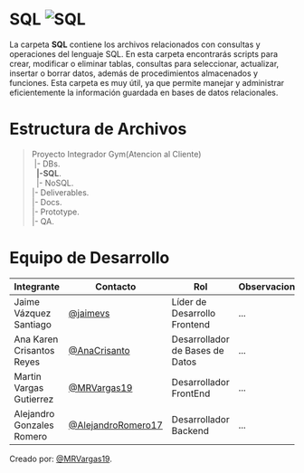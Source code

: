  # SQL  ![SQL](https://img.shields.io/badge/SQL-blue?logo=microsoftsqlserver)
La carpeta **SQL** contiene los archivos relacionados con consultas y operaciones del lenguaje SQL. En esta carpeta encontrarás scripts para crear, modificar o eliminar tablas, consultas para seleccionar, actualizar, insertar o borrar datos, además de procedimientos almacenados y funciones. Esta carpeta es muy útil, ya que permite manejar y administrar eficientemente la información guardada en bases de datos relacionales.

# Estructura de Archivos
>Proyecto Integrador Gym(Atencion al Cliente)<br>
>&nbsp;|- DBs.<br>
>&nbsp;&nbsp;**|-SQL**.<br>
>&nbsp;&nbsp;|- NoSQL.<br>
>|- Deliverables.<br>
>|- Docs.<br>
>|- Prototype.<br>
>|- QA.<br>

# Equipo de Desarrollo

|Integrante|Contacto|Rol|Observaciones|
|----------|--------|---|-------------|
|Jaime Vázquez Santiago|[@jaimevs](https://github.com/jaimevs)|Líder de Desarrollo Frontend|...|
|Ana Karen Crisantos Reyes|[@AnaCrisanto](https://github.com/AnaCrisanto)|Desarrollador de Bases de Datos|...|
|Martin Vargas Gutierrez|[@MRVargas19](https://github.com/MRVargas19)|Desarrollador FrontEnd|...|
|Alejandro Gonzales Romero|[@AlejandroRomero17](https://github.com/AlejandroRomero17)|Desarrollador Backend|...|

Creado por: [@MRVargas19](https://github.com/MRVargas19).
 











